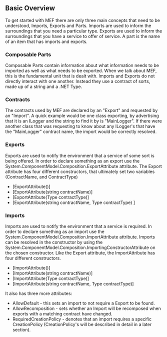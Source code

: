 ## Basic Overview

To get started with MEF there are only three main concepts that need to be understood, Imports, Exports and Parts. Imports are used to inform the surroundings that you need a particular type. Exports are used to inform the surroundings that you have a service to offer of service. A part is the name of an item that has imports and exports.

### Composable Parts

Composable Parts contain information about what information needs to be imported as well as what needs to be exported. When we talk about MEF, this is the fundamental unit that is dealt with. Imports and Exports do not directly interact with one another. Instead they use a contract of sorts, made up of a string and a .NET Type.

### Contracts

The contracts used by MEF are declared by an "Export" and requested by an "Import". A quick example would be one class exporting, by advertising that it is an ILogger and the string to find it by is "MainLogger". If there were another class that was requesting to know about any ILogger's that have the "MainLogger" contract name, the import would be correctly resolved.

### Exports

Exports are used to notify the environment that a service of some sort is being offered. In order to declare something as an export use the System.ComponentModel.Composition.ExportAttribute attribute. The Export attribute has four different constructors, that ultimately set two variables (ContractName, and ContractType)

*   [ExportAttribute()]
*   [ExportAttribute(string contractName)]
*   [ExportAttribute(Type contractType)]
*   [ExportAttribute(string contractName, Type contractType) ]

### Imports

Imports are used to notify the environment that a service is required. In order to declare something as an import use the System.ComponentModel.Composition.ImportAttribute attribute. Imports can be resolved in the constructor by using the System.ComponentModel.Composition.ImportingConstructorAttribute on the chosen constructor. Like the Export attribute, the ImportAttribute has four different constructors.

*   [ImportAttribute()]
*   [ImportAttribute(string contractName)]
*   [ImportAttribute(Type contractType)]
*   [ImportAttribute(string contractName, Type contractType)]

It also has three more attributes:

*   AllowDefault - this sets an import to not require a Export to be found.
*   AllowRecomposition - sets whether an Import will be recomposed when exports with a matching contract have changed.
*   RequiredCreationPolicy - denotes that an import requires a specific CreationPolicy (CreationPolicy's will be described in detail in a later section).